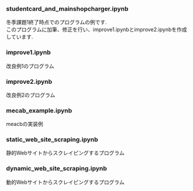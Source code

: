 ### studentcard_and_mainshopcharger.ipynb
冬季課題1終了時点でのプログラムの例です.<br>
このプログラムに加筆、修正を行い、improve1.ipynbとimprove2.ipynbを作成しています.

### improve1.ipynb
改良例1のプログラム

### improve2.ipynb
改良例2のプログラム

### mecab_example.ipynb
meacbの実装例

### static_web_site_scraping.ipynb
静的Webサイトからスクレイピングするプログラム

### dynamic_web_site_scraping.ipynb
動的Webサイトからスクレイピングするプログラム

